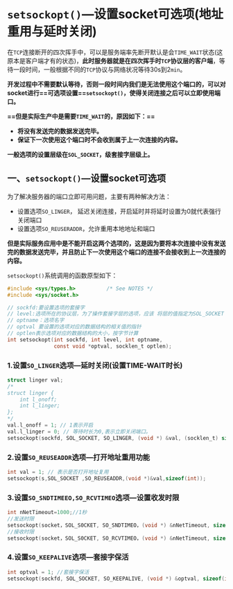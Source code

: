 # `setsockopt()`—设置socket可选项(地址重用与延时关闭)

在`TCP`连接断开的四次挥手中，可以是服务端率先断开默认是会`TIME_WAIT`状态(这原本是客户端才有的状态)，**此时服务器就是在四次挥手时`TCP`协议层的客户端**，等待一段时间，一般根据不同的`TCP`协议与网络状况等待30s到2`min`。

**开发过程中不需要默认等待，否则一段时间内我们是无法使用这个端口的，可以对socket进行==可选项设置==`setsockopt()`，使得关闭连接之后可以立即使用端口。**

**==但是实际生产中是需要`TIME_WAIT`的，原因如下：==**

+ **将没有发送完的数据发送完毕。**
+ **保证下一次使用这个端口时不会收到属于上一次连接的内容。**

**一般选项的设置层级在`SOL_SOCKET`，级套接字层级上。**

## 一、`setsockopt()`—设置socket可选项

为了解决服务器的端口立即可用问题，主要有两种解决方法：

+ 设置选项`SO_LINGER`， 延迟关闭连接，开启延时并将延时设置为0就代表强行关闭端口
+ 设置选项`SO_REUSERADDR`，允许重用本地地址和端口

**但是实际服务应用中是不能开启这两个选项的，这是因为要将本次连接中没有发送完的数据发送完毕，并且防止下一次使用这个端口的连接不会接收到上一次连接的内容。**

`setsockopt()`系统调用的函数原型如下：

```c
#include <sys/types.h>          /* See NOTES */
#include <sys/socket.h>

// sockfd:要设置选项的套接字
// level:选项所在的协议层，为了操作套接字层的选项，应该 将层的值指定为SOL_SOCKET
// optname：选项名字
// optval 要设置的选项对应的数据结构的相关值的指针
// optlen表示选项对应的数据结构的大小，按字节计算
int setsockopt(int sockfd, int level, int optname,
               const void *optval, socklen_t optlen);
```

### 1.设置`SO_LINGER`选项—延时关闭(设置TIME-WAIT时长)

```c
struct linger val;
/*
struct linger {
	int l_onoff;   
	int l_linger;  
};
*/
val.l_onoff = 1; // 1表示开启
val.l_linger = 0; // 等待时长为0,表示立即关闭端口。
setsockopt(sockfd, SOL_SOCKET, SO_LINGER, (void *) &val, (socklen_t) sizeof(val));
```



### 2.设置`SO_REUSEADDR`选项—打开地址重用功能

```c
int val = 1; // 表示是否打开地址复用
setsockopt(s,SOL_SOCKET ,SO_REUSEADDR,(void *)&val,sizeof(int));　
```



### 3.设置`SO_SNDTIMEEO,SO_RCVTIMEO`选项—设置收发时限

```c
int nNetTimeout=1000;//1秒
//发送时限
setsockopt(socket，SOL_S0CKET, SO_SNDTIMEO，(void *) &nNetTimeout, sizeof(int));
//接收时限
setsockopt(socket，SOL_S0CKET, SO_RCVTIMEO，(void *) &nNetTimeout, sizeof(int));　
```



### 4.设置`SO_KEEPALIVE`选项—套接字保活

```c
int optval = 1; //套接字保活
setsockopt(sockfd, SOL_SOCKET, SO_KEEPALIVE, (void *) &optval, sizeof(int));
```



